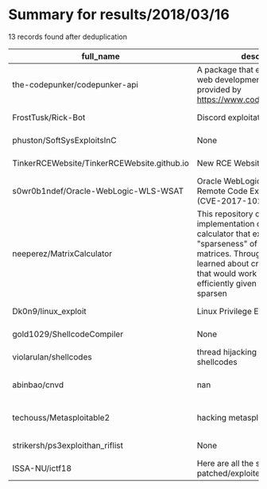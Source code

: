 
# Summary for results/2018/03/16
    
13 records found after deduplication

| full_name | description | html_url | matched_list | matched_count | pushed_at | size | stargazers_count | language | forks_count | vul_ids |
|---------------------------------------------|------------------------------------------------------------------------------------------------------------------------------------------------------------------------------------------------------------------------------------------------------------------|----------------------------------------------------------------|--------------------------------------|-----------------|---------------------------|--------|--------------------|------------|---------------|--------------------|
| the-codepunker/codepunker-api | A package that exploits the free web development tools API provided by https://www.codepunker.com/tools | https://github.com/the-codepunker/codepunker-api | ['exploit'] | 1 | 2018-03-16 14:57:54+00:00 | 20 | 0 | PHP | 2 | [] |
| FrostTusk/Rick-Bot | Discord exploitation testing bot | https://github.com/FrostTusk/Rick-Bot | ['exploit'] | 1 | 2018-03-16 00:17:07+00:00 | 17 | 2 | Java | 0 | [] |
| phuston/SoftSysExploitsInC | None | https://github.com/phuston/SoftSysExploitsInC | ['exploit'] | 1 | 2018-03-16 01:00:21+00:00 | 20 | 0 | C | 0 | [] |
| TinkerRCEWebsite/TinkerRCEWebsite.github.io | New RCE Website | https://github.com/TinkerRCEWebsite/TinkerRCEWebsite.github.io | ['rce'] | 1 | 2018-03-16 05:43:50+00:00 | 11469 | 0 | CSS | 0 | [] |
| s0wr0b1ndef/Oracle-WebLogic-WLS-WSAT | Oracle WebLogic WLS-WSAT Remote Code Execution Exploit (CVE-2017-10271) | https://github.com/s0wr0b1ndef/Oracle-WebLogic-WLS-WSAT | ['exploit', 'remote code execution'] | 2 | 2018-03-16 03:14:12+00:00 | 80216 | 2 | Python | 0 | ['CVE-2017-10271'] |
| neeperez/MatrixCalculator | This repository contains my implementation of a matrix calculator that exploits the possible "sparseness" of two n x n matrices. Through this project, I learned about creating algorithms that would work optimally and efficiently given the expected sparsen | https://github.com/neeperez/MatrixCalculator | ['exploit'] | 1 | 2018-03-16 08:07:02+00:00 | 22 | 0 | Java | 0 | [] |
| Dk0n9/linux_exploit | Linux Privilege Escalation Scripts | https://github.com/Dk0n9/linux_exploit | ['exploit'] | 1 | 2018-03-16 14:53:15+00:00 | 21 | 2 | C | 2 | [] |
| gold1029/ShellcodeCompiler | None | https://github.com/gold1029/ShellcodeCompiler | ['shellcode'] | 1 | 2018-03-16 09:40:15+00:00 | 2672 | 0 | C++ | 0 | [] |
| violarulan/shellcodes | thread hijacking & load library shellcodes | https://github.com/violarulan/shellcodes | ['shellcode'] | 1 | 2018-03-16 11:09:32+00:00 | 55 | 0 | C# | 0 | [] |
| abinbao/cnvd | nan | https://github.com/abinbao/cnvd | ['cnvd-c OR cnvd-2 OR cnnvd-2'] | 1 | 2018-03-16 14:39:06+00:00 | 1965 | 2 | Python | 0 | [] |
| techouss/Metasploitable2 | hacking metasploitable v2 | https://github.com/techouss/Metasploitable2 | ['metasploit module OR payload'] | 1 | 2018-03-16 19:26:18+00:00 | 5 | 11 | nan | 4 | [] |
| strikersh/ps3exploithan_riflist | None | https://github.com/strikersh/ps3exploithan_riflist | ['exploit'] | 1 | 2018-03-16 19:33:50+00:00 | 5852 | 1 | JavaScript | 0 | [] |
| ISSA-NU/ictf18 | Here are all the services to be patched/exploited in ictf2018 | https://github.com/ISSA-NU/ictf18 | ['exploit'] | 1 | 2018-03-16 19:02:06+00:00 | 11657 | 0 | Python | 1 | [] |
